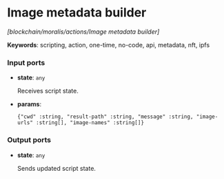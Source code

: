 # Image metadata builder

_[blockchain/moralis/actions/Image metadata builder]_

__Keywords__: scripting, action, one-time, no-code, api, metadata, nft, ipfs

### Input ports

* __state__: ` any `


    Receives script state.  


* __params__: 
    ```
    {"cwd" :string, "result-path" :string, "message" :string, "image-urls" :string[], "image-names" :string[]}
    ```

### Output ports

* __state__: ` any `


    Sends updated script state.  

